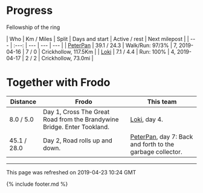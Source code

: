 
# Progress

Fellowship of the ring

| Who | Km / Miles | Split | Days and start | Active / rest | Next milepost |
| --- | :---: | --- | --- | --- |
| [PeterPan](users/PeterPan.md) | 39.1 / 24.3 | Walk/Run: 97/3% | 7, 2019-04-16 | 7 / 0 | Crickhollow, 117.5Km |
| [Loki](users/Loki.md) | 7.1 / 4.4 | Run: 100% | 4, 2019-04-17 | 2 / 2 | Crickhollow, 73.0mi |

# Together with Frodo

| Distance | Frodo | This team |
| --- | --- | --- |
| 8.0 / 5.0 | Day 1, Cross The Great Road from the Brandywine Bridge. Enter Tookland. |  [Loki](users/Loki.md), day 4. |
| 45.1 / 28.0 | Day 2, Road rolls up and down. |  [PeterPan](users/PeterPan.md), day 7: Back and forth to the garbage collector. |

---
This page was refreshed on 2019-04-23 10:24 GMT

{% include footer.md %}

